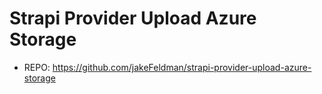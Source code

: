 # Strapi Provider Upload Azure Storage

* REPO: https://github.com/jakeFeldman/strapi-provider-upload-azure-storage
